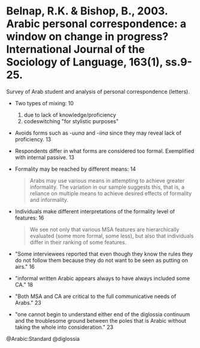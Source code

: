 # Belnap, R.K. & Bishop, B., 2003. Arabic personal correspondence: a window on change in progress?  International Journal of the Sociology of Language, 163(1), ss.9-25.

Survey of Arab student and analysis of personal correspondence (letters).

- Two types of mixing: 10
  1. due to lack of knowledge/proficiency
  2. codeswitching "for stylistic purposes"

- Avoids forms such as *-uuna* and *-iina* since they may reveal lack of proficiency. 13

- Respondents differ in what forms are considered too formal. Exemplified with internal passive. 13

- Formality may be reached by different means: 14

  > Arabs may use various means in attempting to achieve greater informality. The variation in our sample suggests this, that is, a reliance on multiple means to achieve desired effects of formality and informality.

- Individuals make different interpretations of the formality level of features: 16

  > We see not only that various MSA features are hierarchically evaluated (some more formal, some less), but also that individuals differ in their ranking of some features.

- "Some interviewees reported that even though they know the rules they do not follow them because they do not want to be seen as putting on airs." 16

- "informal written Arabic appears always to have always included some CA." 18

- "Both MSA and CA are critical to the full communicative needs of Arabs." 23

- "one cannot begin to understand either end of the diglossia continuum and the troublesome ground between the poles that is Arabic without taking the whole into consideration." 23

@Arabic:Standard
@diglossia
